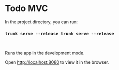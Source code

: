 # Todo MVC

In the project directory, you can run:

### `trunk serve --release trunk serve --release`

<br>

Runs the app in the development mode.

Open [http://localhost:8080](http://localhost:8080) to view it in the browser.
